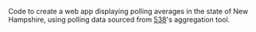 Code to create a web app displaying polling averages in the state of New Hampshire, using polling data sourced from [538](https://projects.fivethirtyeight.com/polls/president-general/2024/new-hampshire/)'s aggregation tool.
